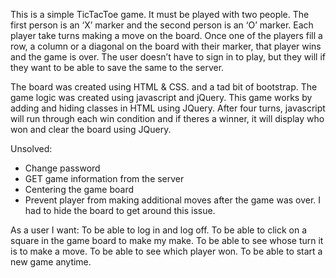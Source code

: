 

This is a simple TicTacToe game. It must be played with two people. The first person is an ‘X’ marker and the second person is an ‘O’ marker. Each player take turns making a move on the board. Once one of the players fill a row, a column or a diagonal on the board with their marker, that player wins and the game is over. The user doesn’t have to sign in to play, but they will if they want to be able to save the same to the server.

The board was created using HTML & CSS. and a tad bit of bootstrap. The game logic was created using javascript and jQuery. This game works by adding and hiding classes in HTML using JQuery. After four turns, javascript will run through each win condition and if theres a winner, it will display who won and clear the board using JQuery.

Unsolved:
- Change password
- GET game information from the server
- Centering the game board
- Prevent player from making additional moves after the game was over. I had to hide the board to get around this issue.






As a user I want:
To be able to log in and log off.
To be able to click on a square in the game board to make my make.
To be able to see whose turn it is to make a move.
To be able to see which player won.
To be able to start a new game anytime.
